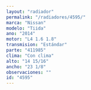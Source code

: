 ```yaml
---
layout: "radiador"
permalink: "/radiadores/4595/"
marca: "Nissan"
modelo: "Tiida"
ano: "2014"
motor: "L4 1.6 1.8"
transmision: "Estándar"
parte: "411985"
clima: "Con clima"
alto: "14 15/16"
ancho: "23 1/8"
observaciones: ""
id: "4595"
---
```


